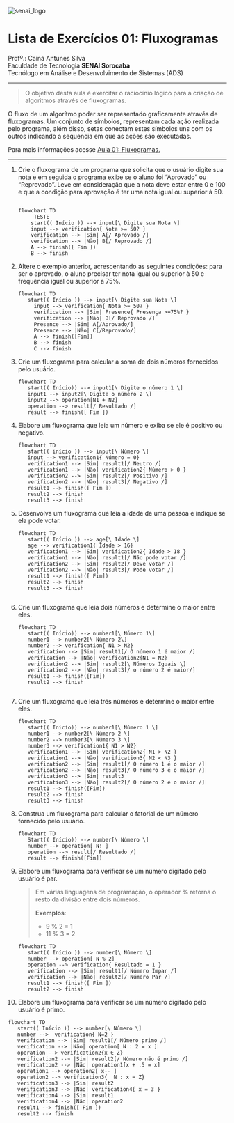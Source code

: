 ![senai_logo](https://transparencia.sp.senai.br/Content/img/logo-senai.png)

# Lista de Exercícios 01: Fluxogramas

Profº.: Cainã Antunes Silva  
Faculdade de Tecnologia **SENAI Sorocaba**  
Tecnólogo em Análise e Desenvolvimento de Sistemas (ADS)
___


> O objetivo desta aula é exercitar o raciocínio lógico para a criação de algoritmos através de fluxogramas.  

O fluxo de um algorítmo poder ser representado graficamente através de fluxogramas. Um conjunto de símbolos, representam cada ação realizada pelo programa, além disso, setas conectam estes símbolos uns com os outros indicando a sequencia em que as ações são executadas.

Para mais informações acesse [Aula 01: Fluxogramas.](https://www.notion.so/cainaantunes/Aula-01-Fluxogramas-188bde521b3b80de90f7dbd9407af71e)

***

1. Crie o fluxograma de um programa que solicita que o usuário digite sua nota e em seguida o programa exibe se o aluno foi “Aprovado” ou “Reprovado”. Leve em consideração que a nota deve estar entre 0 e 100 e que a condição para aprovação é ter uma nota igual ou superior à 50.
   
    ```mermaid
   
    flowchart TD
         TESTE
        start(( Início )) --> input[\ Digite sua Nota \]
        input --> verification{ Nota >= 50? }
        verification --> |Sim| A[/ Aprovado /]
        verification --> |Não| B[/ Reprovado /]
        A --> finish([ Fim ])
        B --> finish
    ```
   
2. Altere o exemplo anterior, acrescentando as seguintes condições: para ser o aprovado, o aluno precisar ter nota igual ou superior à 50 e frequência igual ou superior a 75%.
   
   ```mermaid
   flowchart TD
      start(( Início )) --> input[\ Digite sua Nota \]
        input --> verification{ Nota >= 50? }
        verification --> |Sim| Presence{ Presença >=75%? }
        verification --> |Não| B[/ Reprovado /]
        Presence --> |Sim| A[/Aprovado/]
        Presence --> |Não| C[/Reprovado/]
        A --> finish([Fim])
        B --> finish
        C --> finish
   ```
   
3. Crie um fluxograma para calcular a soma de dois números fornecidos pelo usuário.
   
   ```mermaid
   flowchart TD
      start(( Início)) --> input1[\ Digite o número 1 \]
      input1 --> input2[\ Digite o número 2 \]
      input2 --> operation[N1 + N2]
      operation --> result[/ Resultado /]
      result --> finish([ Fim ])
   ```
   
4. Elabore um fluxograma que leia um número e exiba se ele é positivo ou negativo.
   
   ```mermaid
   flowchart TD
      start(( início )) --> input[\ Número \]
      input --> verification1{ Número = 0}
      verification1 --> |Sim| result1[/ Neutro /]
      verification1 --> |Não| verification2{ Número > 0 }
      verification2 --> |Sim| result2[/ Positivo /]
      verification2 --> |Não| result3[/ Negativo /]
      result1 --> finish([ Fim ])
      result2 --> finish
      result3 --> finish

   ```
   
5. Desenvolva um fluxograma que leia a idade de uma pessoa e indique se ela pode votar.
   
   ```mermaid
   flowchart TD
      start(( Início )) --> age[\ Idade \]
      age --> verification1{ Idade > 16}
      verification1 --> |Sim| verification2{ Idade > 18 } 
      verification1 --> |Não| result1[/ Não pode votar /]
      verification2 --> |Sim| result2[/ Deve votar /]
      verification2 --> |Não| result3[/ Pode votar /]
      result1 --> finish([ Fim])
      result2 --> finish
      result3 --> finish
      
   ```
   
6. Crie um fluxograma que leia dois números e determine o maior entre eles.
   
   ```mermaid
   flowchart TD
      start(( Início)) --> number1[\ Número 1\]
      number1 --> number2[\ Número 2\]
      number2 --> verification{ N1 > N2}
      verification --> |Sim| result1[/ O número 1 é maior /]
      verification --> |Não| verification2{N1 = N2}
      verification2 --> |Sim| result2[\ Números Iguais \]
      verification2 --> |Não| result3[/ o número 2 é maior/]
      result1 --> finish([Fim])
      result2 --> finish

   
   ```
   
7. Crie um fluxograma que leia três números e determine o maior entre eles.
   
   ```mermaid
   flowchart TD
      start(( Inicío)) --> number1[\ Número 1 \]
      number1 --> number2[\ Número 2 \]
      number2 --> number3[\ Número 3 \]
      number3 --> verification1{ N1 > N2} 
      verification1 --> |Sim| verification2{ N1 > N2 }
      verification1 --> |Não| verification3{ N2 < N3 }
      verification2 --> |Sim| result1[/ O número 1 é o maior /]
      verification2 --> |Não| result3[/ O número 3 é o maior /]
      verification3 --> |Sim| result3
      verification3 --> |Não| result2[/ O número 2 é o maior /]
      result1 --> finish([Fim])
      result2 --> finish
      result3 --> finish
   ```
   
8. Construa um fluxograma para calcular o fatorial de um número fornecido pelo usuário.
   
   ```mermaid
   flowchart TD
      Start(( Início)) --> number[\ Número \]
      number --> operation[ N! ]
      operation --> result[/ Resultado /]
      result --> finish([Fim])
   ```
   
9. Elabore um fluxograma para verificar se um número digitado pelo usuário é par.
   
   > Em várias linguagens de programação, o operador % retorna o resto da divisão entre dois números.    
   > 
   >**Exemplos**:  
   > - 9 % 2 = 1  
   > - 11 % 3 = 2
   
   ```mermaid
   flowchart TD
      start(( Início )) --> number[\ Número \]
      number --> operation[ N % 2]
      operation --> verification{ Resultado = 1 }
      verification --> |Sim| result1[/ Número Ímpar /]
      verification --> |Não| result2[/ Número Par /]
      result1 --> finish([ Fim ])
      result2 --> finish

   ```
   
10. Elabore um fluxograma para verificar se um número digitado pelo usuário é primo.
   
   ```mermaid
   flowchart TD
      start(( Início )) --> number[\ Número \]
      number -->  verification{ N=2 }
      verification --> |Sim| result1[/ Número primo /]
      verification --> |Não| operation[ N : 2 = x ]
      operation --> verification2{x ∈ Z}
      verification2 --> |Sim| result2[/ Número não é primo /]
      verification2 --> |Não| operation1[x + .5 = x]
      operation1 --> operation2[ x-- ]
      operation2 --> verification3{  N : x = Z}
      verification3 --> |Sim| result2
      verification3 --> |Não| verification4{ x = 3 }
      verification4 --> |Sim| result1
      verification4 --> |Não| operation2
      result1 --> finish([ Fim ])
      result2 --> finish
    
   
   ```